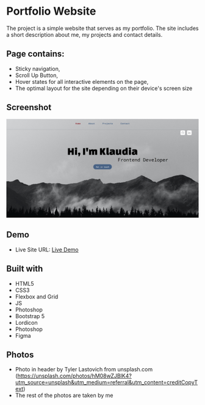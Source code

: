 # Portfolio Website

The project is a simple website that serves as my portfolio. The site includes a short description about me, my projects and contact details.

## Page contains:

- Sticky navigation,
- Scroll Up Button,
- Hover states for all interactive elements on the page,
- The optimal layout for the site depending on their device's screen size

## Screenshot

![](img/portfolio.png)


## Demo

- Live Site URL: [Live Demo](https://xakashax.github.io/portfolio/)

## Built with

- HTML5
- CSS3
- Flexbox and Grid
- JS
- Photoshop
- Bootstrap 5
- Lordicon
- Photoshop
- Figma

## Photos

- Photo in header by Tyler Lastovich from unsplash.com (https://unsplash.com/photos/hM08wZJBlK4?utm_source=unsplash&utm_medium=referral&utm_content=creditCopyText)
- The rest of the photos are taken by me
